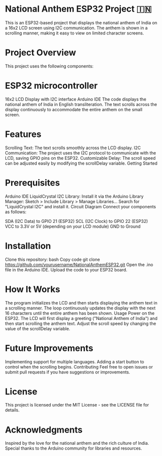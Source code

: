 # National Anthem ESP32 Project 🇮🇳
This is an ESP32-based project that displays the national anthem of India on a 16x2 LCD screen using I2C communication. The anthem is shown in a scrolling manner, making it easy to view on limited character screens.

# Project Overview
This project uses the following components:

# ESP32 microcontroller
16x2 LCD Display with I2C interface
Arduino IDE
The code displays the national anthem of India in English transliteration. The text scrolls across the display continuously to accommodate the entire anthem on the small screen.

# Features
Scrolling Text: The text scrolls smoothly across the LCD display.
I2C Communication: The project uses the I2C protocol to communicate with the LCD, saving GPIO pins on the ESP32.
Customizable Delay: The scroll speed can be adjusted easily by modifying the scrollDelay variable.
Getting Started
# Prerequisites
Arduino IDE
LiquidCrystal I2C Library: Install it via the Arduino Library Manager:
Sketch > Include Library > Manage Libraries...
Search for "LiquidCrystal I2C" and install it.
Circuit Diagram
Connect your components as follows:

SDA (I2C Data) to GPIO 21 (ESP32)
SCL (I2C Clock) to GPIO 22 (ESP32)
VCC to 3.3V or 5V (depending on your LCD module)
GND to Ground
# Installation
Clone this repository:
bash
Copy code
git clone https://github.com/yourusername/NationalAnthemESP32.git
Open the .ino file in the Arduino IDE.
Upload the code to your ESP32 board.
# How It Works
The program initializes the LCD and then starts displaying the anthem text in a scrolling manner.
The loop continuously updates the display with the next 16 characters until the entire anthem has been shown.
Usage
Power on the ESP32.
The LCD will first display a greeting ("National Anthem of India") and then start scrolling the anthem text.
Adjust the scroll speed by changing the value of the scrollDelay variable.
# Future Improvements
Implementing support for multiple languages.
Adding a start button to control when the scrolling begins.
Contributing
Feel free to open issues or submit pull requests if you have suggestions or improvements.

# License
This project is licensed under the MIT License - see the LICENSE file for details.

# Acknowledgments
Inspired by the love for the national anthem and the rich culture of India.
Special thanks to the Arduino community for libraries and resources.
